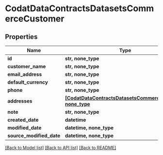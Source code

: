 # CodatDataContractsDatasetsCommerceCustomer


## Properties
Name | Type | Description | Notes
------------ | ------------- | ------------- | -------------
**id** | **str, none_type** |  | [optional] 
**customer_name** | **str, none_type** |  | [optional] 
**email_address** | **str, none_type** |  | [optional] 
**default_currency** | **str, none_type** |  | [optional] 
**phone** | **str, none_type** |  | [optional] 
**addresses** | [**[CodatDataContractsDatasetsCommerceAddress], none_type**](CodatDataContractsDatasetsCommerceAddress.md) |  | [optional] 
**note** | **str, none_type** |  | [optional] 
**created_date** | **datetime** |  | [optional] 
**modified_date** | **datetime, none_type** |  | [optional] 
**source_modified_date** | **datetime, none_type** |  | [optional] 

[[Back to Model list]](../README.md#documentation-for-models) [[Back to API list]](../README.md#documentation-for-api-endpoints) [[Back to README]](../README.md)


